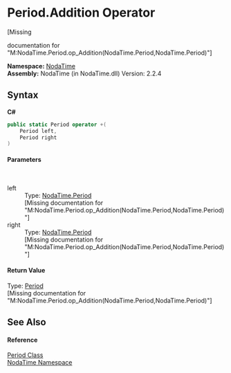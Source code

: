 # Period.Addition Operator 
 

\[Missing <summary> documentation for "M:NodaTime.Period.op_Addition(NodaTime.Period,NodaTime.Period)"\]

**Namespace:**&nbsp;<a href="N_NodaTime">NodaTime</a><br />**Assembly:**&nbsp;NodaTime (in NodaTime.dll) Version: 2.2.4

## Syntax

**C#**<br />
``` C#
public static Period operator +(
	Period left,
	Period right
)
```


#### Parameters
&nbsp;<dl><dt>left</dt><dd>Type: <a href="T_NodaTime_Period">NodaTime.Period</a><br />\[Missing <param name="left"/> documentation for "M:NodaTime.Period.op_Addition(NodaTime.Period,NodaTime.Period)"\]</dd><dt>right</dt><dd>Type: <a href="T_NodaTime_Period">NodaTime.Period</a><br />\[Missing <param name="right"/> documentation for "M:NodaTime.Period.op_Addition(NodaTime.Period,NodaTime.Period)"\]</dd></dl>

#### Return Value
Type: <a href="T_NodaTime_Period">Period</a><br />\[Missing <returns> documentation for "M:NodaTime.Period.op_Addition(NodaTime.Period,NodaTime.Period)"\]

## See Also


#### Reference
<a href="T_NodaTime_Period">Period Class</a><br /><a href="N_NodaTime">NodaTime Namespace</a><br />